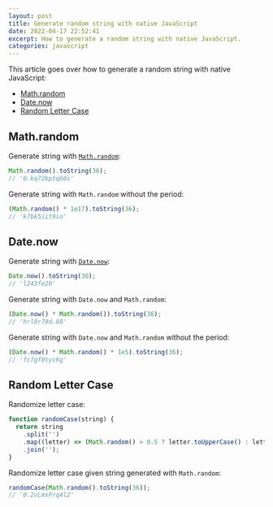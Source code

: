```yaml
---
layout: post
title: Generate random string with native JavaScript
date: 2022-04-17 22:52:41
excerpt: How to generate a random string with native JavaScript.
categories: javascript
---
```


This article goes over how to generate a random string with native JavaScript:

- [Math.random](#mathrandom)
- [Date.now](#datenow)
- [Random Letter Case](#random-letter-case)

## Math.random

Generate string with [`Math.random`](https://developer.mozilla.org/docs/Web/JavaScript/Reference/Global_Objects/Math/random):

```js
Math.random().toString(36);
// '0.kq72bptq60s'
```

Generate string with `Math.random` without the period:

```js
(Math.random() * 1e17).toString(36);
// 'k7bk5iit9io'
```

## Date.now

Generate string with [`Date.now`](https://developer.mozilla.org/docs/Web/JavaScript/Reference/Global_Objects/Date/now):

```js
Date.now().toString(36);
// 'l243fe20'
```

Generate string with `Date.now` and `Math.random`:

```js
(Date.now() * Math.random()).toString(36);
// 'hrl8r78d.88'
```

Generate string with `Date.now` and `Math.random` without the period:

```js
(Date.now() * Math.random() * 1e5).toString(36);
// 'fc7gf0tyc6g'
```

## Random Letter Case

Randomize letter case:

```js
function randomCase(string) {
  return string
    .split('')
    .map((letter) => (Math.random() > 0.5 ? letter.toUpperCase() : letter))
    .join('');
}
```

Randomize letter case given string generated with `Math.random`:

```js
randomCase(Math.random().toString(36));
// '0.2vLmxFrq4l2'
```
